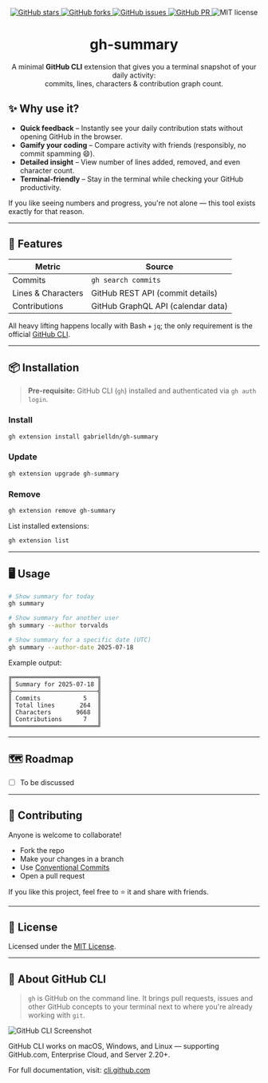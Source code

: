 <p align="center">
  <a href="https://github.com/gabrielldn/gh-summary/stargazers">
    <img src="https://img.shields.io/github/stars/gabrielldn/gh-summary" alt="GitHub stars">
  </a>
  <a href="https://github.com/gabrielldn/gh-summary/network/members">
    <img src="https://img.shields.io/github/forks/gabrielldn/gh-summary" alt="GitHub forks">
  </a>
  <a href="https://github.com/gabrielldn/gh-summary/issues">
    <img src="https://img.shields.io/github/issues/gabrielldn/gh-summary" alt="GitHub issues">
  </a>
  <a href="https://github.com/gabrielldn/gh-summary/issues-pr">
    <img src="https://img.shields.io/github/issues-pr/gabrielldn/gh-summary" alt="GitHub PR">
  </a>
  <img src="https://img.shields.io/github/license/gabrielldn/gh-summary" alt="MIT license">
</p>

<h1 align="center">gh-summary</h1>
<p align="center">
  A minimal <strong>GitHub CLI</strong> extension that gives you a terminal snapshot of your daily activity:<br>
  commits, lines, characters & contribution graph count.
</p>


## ✨ Why use it?

- **Quick feedback** – Instantly see your daily contribution stats without opening GitHub in the browser.
- **Gamify your coding** – Compare activity with friends (responsibly, no commit spamming 😄).
- **Detailed insight** – View number of lines added, removed, and even character count.
- **Terminal-friendly** – Stay in the terminal while checking your GitHub productivity.

If you like seeing numbers and progress, you're not alone — this tool exists exactly for that reason.

---

## 🚀 Features

| Metric             | Source                             |
|--------------------|------------------------------------|
| Commits            | `gh search commits`                |
| Lines & Characters | GitHub REST API (commit details)   |
| Contributions      | GitHub GraphQL API (calendar data) |

All heavy lifting happens locally with Bash + `jq`; the only requirement is the official [GitHub CLI](https://cli.github.com/).

---

## 📦 Installation

> **Pre-requisite:** GitHub CLI (`gh`) installed and authenticated via `gh auth login`.

### Install

```bash
gh extension install gabrielldn/gh-summary
````

### Update

```bash
gh extension upgrade gh-summary
```

### Remove

```bash
gh extension remove gh-summary
```

List installed extensions:

```bash
gh extension list
```

---

## 🖥️ Usage

```bash
# Show summary for today
gh summary

# Show summary for another user
gh summary --author torvalds

# Show summary for a specific date (UTC)
gh summary --author-date 2025-07-18
```

Example output:

```
╔════════════════════════╗
║ Summary for 2025-07-18 ║
╠────────────────────────╣
║ Commits            5   ║
║ Total lines       264  ║
║ Characters       9668  ║
║ Contributions      7   ║
╚════════════════════════╝
```

---

## 🗺️ Roadmap

* [ ] To be discussed

---

## 🤝 Contributing

Anyone is welcome to collaborate!

* Fork the repo
* Make your changes in a branch
* Use [Conventional Commits](https://www.conventionalcommits.org)
* Open a pull request

If you like this project, feel free to ⭐ it and share with friends.

---

## 📄 License

Licensed under the [MIT License](LICENSE).

---

## 🧰 About GitHub CLI

> `gh` is GitHub on the command line. It brings pull requests, issues and other GitHub concepts to your terminal next to where you're already working with `git`.

![GitHub CLI Screenshot](https://user-images.githubusercontent.com/98482/84171218-327e7a80-aa40-11ea-8cd1-5177fc2d0e72.png)

GitHub CLI works on macOS, Windows, and Linux — supporting GitHub.com, Enterprise Cloud, and Server 2.20+.

For full documentation, visit: [cli.github.com](https://cli.github.com)
